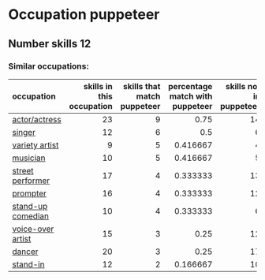 # Occupation puppeteer
## Number skills 12
### Similar occupations:
| occupation                                |   skills in this occupation |   skills that match puppeteer |   percentage match with puppeteer |   skills not in puppeteer |
|:------------------------------------------|----------------------------:|------------------------------:|----------------------------------:|--------------------------:|
| [actor/actress](actor-actress.md)         |                          23 |                             9 |                          0.75     |                        14 |
| [singer](singer.md)                       |                          12 |                             6 |                          0.5      |                         6 |
| [variety artist](variety_artist.md)       |                           9 |                             5 |                          0.416667 |                         4 |
| [musician](musician.md)                   |                          10 |                             5 |                          0.416667 |                         5 |
| [street performer](street_performer.md)   |                          17 |                             4 |                          0.333333 |                        13 |
| [prompter](prompter.md)                   |                          16 |                             4 |                          0.333333 |                        12 |
| [stand-up comedian](stand-up_comedian.md) |                          10 |                             4 |                          0.333333 |                         6 |
| [voice-over artist](voice-over_artist.md) |                          15 |                             3 |                          0.25     |                        12 |
| [dancer](dancer.md)                       |                          20 |                             3 |                          0.25     |                        17 |
| [stand-in](stand-in.md)                   |                          12 |                             2 |                          0.166667 |                        10 |
